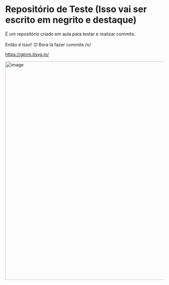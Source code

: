 # Repositório de Teste (Isso vai ser escrito em negrito e destaque)

É um repositório criado em aula para testar e realizar commits.<br><br>
Então é isso! :D
Bora lá fazer commits /o/

https://gprm.itsvg.in/

<img width="1431" height="694" alt="image" src="https://github.com/user-attachments/assets/d4ca9bef-a587-495a-af5f-b30c0195f1c7" />
